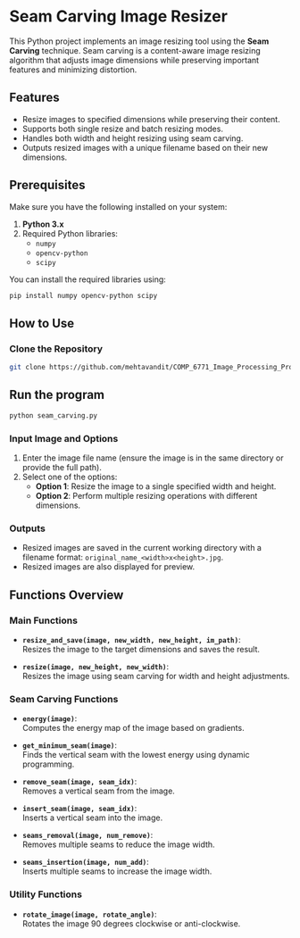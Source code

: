 # Seam Carving Image Resizer

This Python project implements an image resizing tool using the **Seam Carving** technique. Seam carving is a content-aware image resizing algorithm that adjusts image dimensions while preserving important features and minimizing distortion.

## Features
- Resize images to specified dimensions while preserving their content.
- Supports both single resize and batch resizing modes.
- Handles both width and height resizing using seam carving.
- Outputs resized images with a unique filename based on their new dimensions.

## Prerequisites

Make sure you have the following installed on your system:

1. **Python 3.x**
2. Required Python libraries:
   - `numpy`
   - `opencv-python`
   - `scipy`

You can install the required libraries using:
```bash
pip install numpy opencv-python scipy
```

## How to Use

### Clone the Repository
```bash
git clone https://github.com/mehtavandit/COMP_6771_Image_Processing_Project
```

## Run the program
```bash
python seam_carving.py
```

### Input Image and Options

1. Enter the image file name (ensure the image is in the same directory or provide the full path).
2. Select one of the options:
   - **Option 1**: Resize the image to a single specified width and height.
   - **Option 2**: Perform multiple resizing operations with different dimensions.

### Outputs

- Resized images are saved in the current working directory with a filename format: `original_name_<width>x<height>.jpg`.
- Resized images are also displayed for preview.

## Functions Overview

### Main Functions

- **`resize_and_save(image, new_width, new_height, im_path)`**:  
  Resizes the image to the target dimensions and saves the result.

- **`resize(image, new_height, new_width)`**:  
  Resizes the image using seam carving for width and height adjustments.



### Seam Carving Functions

- **`energy(image)`**:  
  Computes the energy map of the image based on gradients.

- **`get_minimum_seam(image)`**:  
  Finds the vertical seam with the lowest energy using dynamic programming.

- **`remove_seam(image, seam_idx)`**:  
  Removes a vertical seam from the image.

- **`insert_seam(image, seam_idx)`**:  
  Inserts a vertical seam into the image.

- **`seams_removal(image, num_remove)`**:  
  Removes multiple seams to reduce the image width.

- **`seams_insertion(image, num_add)`**:  
  Inserts multiple seams to increase the image width.



### Utility Functions

- **`rotate_image(image, rotate_angle)`**:  
  Rotates the image 90 degrees clockwise or anti-clockwise.

